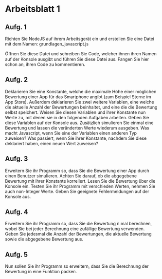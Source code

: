 # Arbeitsblatt 1

## Aufg. 1
Richten Sie NodeJS auf ihrem Arbeitsgerät ein und erstellen Sie eine Datei mit dem Namen: grundlagen_javascript.js

Öﬀnen Sie diese Datei und schreiben Sie Code, welcher ihnen ihren Namen auf der Konsole ausgibt und führen Sie diese Datei aus. Fangen Sie hier schon an, ihren Code zu kommentieren. 

## Aufg. 2
Deklarieren Sie eine Konstante, welche die maximale Höhe einer möglichen Bewertung einer App für das Smartphone angibt (zum Beispiel Sterne im App Store). Außerdem deklarieren Sie zwei weitere Variablen, eine welche die aktuelle Anzahl der Bewertungen beinhaltet, und eine die die Bewertung selbst speichert. Weisen Sie diesen Variablen und ihrer Konstante nun Werte zu, mit denen sie in den folgenden Aufgaben arbeiten. Geben Sie diese Variablen auf der Konsole aus. Zusätzlich simulieren Sie einmal eine Bewertung und lassen die veränderten Werte wiederum ausgeben. Was macht Javascript, wenn Sie eine der Variablen einen anderen Typ zuweisen? Was passiert, wenn Sie ihrer Konstante, nachdem Sie diese deklariert haben, einen neuen Wert zuweisen?

## Aufg. 3
Erweitern Sie ihr Programm so, dass Sie die Bewertung einer App durch einen Benutzer simulieren. Achten Sie darauf, ob die abgegebene Bewertung mit ihrer Konstante korreliert. Lesen Sie die Bewertung über die Konsole ein. Testen Sie ihr Programm mit verschieden Werten, nehmen Sie auch non-Integer Werte. Geben Sie geeignete Fehlermeldungen auf der Konsole aus.

## Aufg. 4
Erweitern Sie ihr Programm so, dass Sie die Bewertung n mal berechnen, wobei Sie bei jeder Berechnung eine zufällige Bewertung verwenden. Geben Sie jedesmal die Anzahl der Bewertungen, die aktuelle Bewertung sowie die abgegebene Bewertung aus.

## Aufg. 5
Nun sollen Sie ihr Programm so erweitern, dass Sie die Berechnung der Bewertung in eine Funktion packen.
